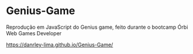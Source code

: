 # Genius-Game

Reprodução em JavaScript do Genius game, feito durante o bootcamp Órbi Web Games Developer

https://danrley-lima.github.io/Genius-Game/
